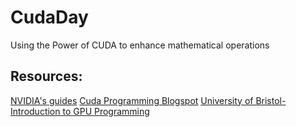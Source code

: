 # CudaDay
Using the Power of CUDA to enhance mathematical operations

## Resources:

[NVIDIA's guides](https://developer.nvidia.com/how-to-cuda-c-cpp)
[Cuda Programming Blogspot](http://cuda-programming.blogspot.com/p/tutorial.html)
[University of Bristol-Introduction to GPU Programming](http://lorenabarba.com/gpuatbu/Program_files/Cruz_gpuComputing09.pdf)
